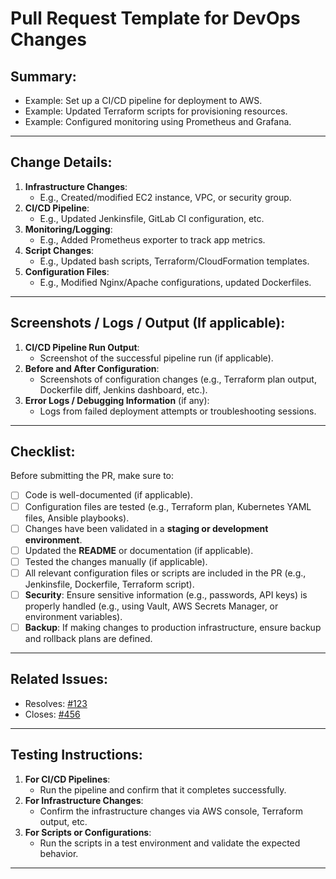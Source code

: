 # Pull Request Template for DevOps Changes

## Summary:
<!-- A brief summary of the changes you have made. Why was this change necessary? -->

- Example: Set up a CI/CD pipeline for deployment to AWS.
- Example: Updated Terraform scripts for provisioning resources.
- Example: Configured monitoring using Prometheus and Grafana.

---

## Change Details:
<!-- Describe the changes made in detail. Include any relevant information, such as: -->

1. **Infrastructure Changes**: 
   - E.g., Created/modified EC2 instance, VPC, or security group.
2. **CI/CD Pipeline**: 
   - E.g., Updated Jenkinsfile, GitLab CI configuration, etc.
3. **Monitoring/Logging**: 
   - E.g., Added Prometheus exporter to track app metrics.
4. **Script Changes**: 
   - E.g., Updated bash scripts, Terraform/CloudFormation templates.
5. **Configuration Files**: 
   - E.g., Modified Nginx/Apache configurations, updated Dockerfiles.

---

## Screenshots / Logs / Output (If applicable):
<!-- Provide screenshots or log files to demonstrate the changes visually. These may include: -->

1. **CI/CD Pipeline Run Output**:
   - Screenshot of the successful pipeline run (if applicable).
2. **Before and After Configuration**:
   - Screenshots of configuration changes (e.g., Terraform plan output, Dockerfile diff, Jenkins dashboard, etc.).
3. **Error Logs / Debugging Information** (if any): 
   - Logs from failed deployment attempts or troubleshooting sessions.

---

## Checklist:
Before submitting the PR, make sure to:

- [ ] Code is well-documented (if applicable).
- [ ] Configuration files are tested (e.g., Terraform plan, Kubernetes YAML files, Ansible playbooks).
- [ ] Changes have been validated in a **staging or development environment**.
- [ ] Updated the **README** or documentation (if applicable).
- [ ] Tested the changes manually (if applicable).
- [ ] All relevant configuration files or scripts are included in the PR (e.g., Jenkinsfile, Dockerfile, Terraform script).
- [ ] **Security**: Ensure sensitive information (e.g., passwords, API keys) is properly handled (e.g., using Vault, AWS Secrets Manager, or environment variables).
- [ ] **Backup**: If making changes to production infrastructure, ensure backup and rollback plans are defined.

---

## Related Issues:
<!-- Link any issues, tickets, or user stories that this PR addresses. -->
- Resolves: [#123](link_to_issue) 
- Closes: [#456](link_to_issue)

---

## Testing Instructions:
<!-- Describe the testing steps necessary to validate the changes. -->
1. **For CI/CD Pipelines**:
   - Run the pipeline and confirm that it completes successfully.
2. **For Infrastructure Changes**:
   - Confirm the infrastructure changes via AWS console, Terraform output, etc.
3. **For Scripts or Configurations**:
   - Run the scripts in a test environment and validate the expected behavior.

---
